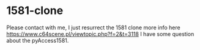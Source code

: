 # 1581-clone
Please contact with me, I just resurrect the 1581 clone more info here https://www.c64scene.pl/viewtopic.php?f=2&t=3118
I have some question about the pyAccess1581.
